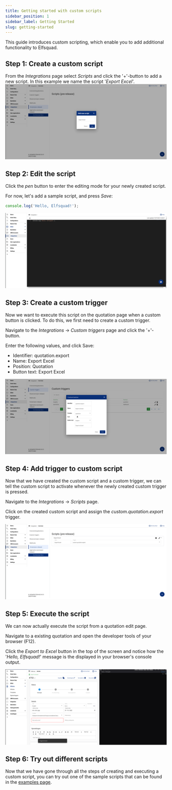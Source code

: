 ```yaml
---
title: Getting started with custom scripts
sidebar_position: 1
sidebar_label: Getting Started
slug: getting-started
---
```


This guide introduces custom scripting, which enable you to add additional functionality to Elfsquad.


## Step 1: Create a custom script
From the *Integrations* page select *Scripts* and click the '+'-button to add a new script. In this example we name the script '*Export Excel*'.
![Step 1](/img/custom-scripting/getting-started/step-1.png)

## Step 2: Edit the script
Click the *pen* button to enter the editing mode for your newly created script.

For now, let's add a sample script, and press *Save*:
``` js
console.log('Hello, Elfsquad!');
```
![Step 2](/img/custom-scripting/getting-started/step-2.png)

## Step 3: Create a custom trigger
Now we want to execute this script on the quotation page when a custom button is clicked. To do this, we first need to create a custom trigger.

Navigate to the *Integrations* -> *Custom triggers* page and click the '+'-button.

Enter the following values, and click Save:
* Identifier: quotation.export
* Name: Export Excel
* Position: Quotation
* Button text: Export Excel

![Step 3](/img/custom-scripting/getting-started/step-3.png)

## Step 4: Add trigger to custom script
Now that we have created the custom script and a custom trigger, we can tell the custom script to activate whenever the newly created custom trigger is pressed. 

Navigate to the *Integrations* -> *Scripts* page. 

Click on the created custom script and assign the *custom.quotation.export* trigger.

![Step 4](/img/custom-scripting/getting-started/step-4.png)


## Step 5: Execute the script
We can now actually execute the script from a quotation edit page.

Navigate to a existing quotation and open the developer tools of your browser (F12).

Click the *Export to Excel* button in the top of the screen and notice how the '*Hello, Elfsquad!*' message is the displayed in your browser's console output.

![Step 5](/img/custom-scripting/getting-started/step-5.png)

## Step 6: Try out different scripts
Now that we have gone through all the steps of creating and executing a custom script, you can try out one of the sample scripts that can be found in the [examples page](examples).